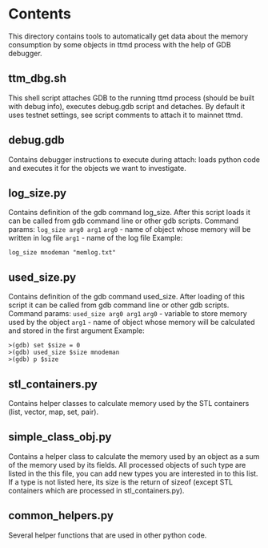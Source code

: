 # Contents
This directory contains tools to automatically get data about the memory consumption by some objects in ttmd process with the help of GDB debugger.

## ttm_dbg.sh
This shell script attaches GDB to the running ttmd process (should be built with debug info), executes debug.gdb script and detaches.
By default it uses testnet settings, see script comments to attach it to mainnet ttmd.

## debug.gdb
Contains debugger instructions to execute during attach: loads python code and executes it for the objects we want to investigate.

## log_size.py
Contains definition of the gdb command log_size. After this script loads it can be called from gdb command line or other gdb scripts.
Command params:
`log_size arg0 arg1`
`arg0` - name of object whose memory will be written in log file
`arg1` - name of the log file
Example:
```
log_size mnodeman "memlog.txt"
```

## used_size.py
Contains definition of the gdb command used_size. After loading of this script it can be called from gdb command line or other gdb scripts.
Command params:
`used_size arg0 arg1`
`arg0` - variable to store memory used by the object
`arg1` - name of object whose memory will be calculated and stored in the first argument
Example:
```
>(gdb) set $size = 0
>(gdb) used_size $size mnodeman
>(gdb) p $size
```

## stl_containers.py
Contains helper classes to calculate memory used by the STL containers (list, vector, map, set, pair).

## simple_class_obj.py
Contains a helper class to calculate the memory used by an object as a sum of the memory used by its fields.
All processed objects of such type are listed in the this file, you can add new types you are interested in to this list.
If a type is not listed here, its size is the return of sizeof (except STL containers which are processed in stl_containers.py).

## common_helpers.py
Several helper functions that are used in other python code.

